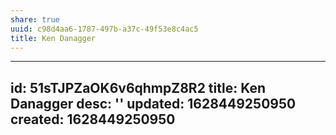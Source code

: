 ```yaml
---
share: true
uuid: c98d4aa6-1787-497b-a37c-49f53e8c4ac5
title: Ken Danagger
---
```

---
id: 51sTJPZaOK6v6qhmpZ8R2
title: Ken Danagger
desc: ''
updated: 1628449250950
created: 1628449250950
---


